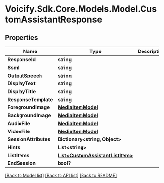 # Voicify.Sdk.Core.Models.Model.CustomAssistantResponse
## Properties

Name | Type | Description | Notes
------------ | ------------- | ------------- | -------------
**ResponseId** | **string** |  | [optional] 
**Ssml** | **string** |  | [optional] 
**OutputSpeech** | **string** |  | [optional] 
**DisplayText** | **string** |  | [optional] 
**DisplayTitle** | **string** |  | [optional] 
**ResponseTemplate** | **string** |  | [optional] 
**ForegroundImage** | [**MediaItemModel**](MediaItemModel.md) |  | [optional] 
**BackgroundImage** | [**MediaItemModel**](MediaItemModel.md) |  | [optional] 
**AudioFile** | [**MediaItemModel**](MediaItemModel.md) |  | [optional] 
**VideoFile** | [**MediaItemModel**](MediaItemModel.md) |  | [optional] 
**SessionAttributes** | **Dictionary&lt;string, Object&gt;** |  | [optional] 
**Hints** | **List&lt;string&gt;** |  | [optional] 
**ListItems** | [**List&lt;CustomAssistantListItem&gt;**](CustomAssistantListItem.md) |  | [optional] 
**EndSession** | **bool?** |  | [optional] 

[[Back to Model list]](../README.md#documentation-for-models) [[Back to API list]](../README.md#documentation-for-api-endpoints) [[Back to README]](../README.md)

